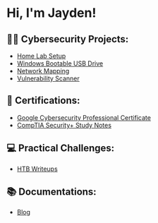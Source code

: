 <h1>Hi, I'm Jayden! <br>

<h2>👨‍💻 Cybersecurity Projects:</h2>

- [Home Lab Setup](https://github.com/jaydenxjayden/VM-Home-Lab-Setup)
- [Windows Bootable USB Drive](https://github.com/jaydenxjayden/Bootable-USB-Drive.md)
- [Network Mapping](https://github.com/jaydenxjayden/Network-Mapping)
- [Vulnerability Scanner](https://github.com/jaydenxjayden/Vulnerability-Scanner)

<h2>📑 Certifications:</h2>

- [Google Cybersecurity Professional Certificate](https://github.com/jaydenxjayden/Google-Cybersecurity-Cert)
- [CompTIA Security+ Study Notes](https://github.com/jaydenxjayden/CompTIA-Sec-)

<h2>💻 Practical Challenges:</h2>

- [HTB Writeups](https://github.com/jaydenxjayden/HTB-writeup)

<h2>📚 Documentations:</h2>

- [Blog](https://github.com/jaydenxjayden/Blog)



